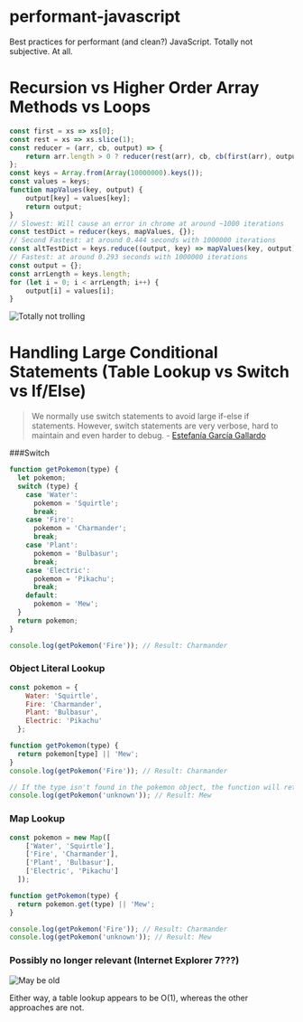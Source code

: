 # performant-javascript
Best practices for performant (and clean?) JavaScript. Totally not subjective. At all.

Recursion vs Higher Order Array Methods vs Loops
===
```js
const first = xs => xs[0];
const rest = xs => xs.slice(1);
const reducer = (arr, cb, output) => {
    return arr.length > 0 ? reducer(rest(arr), cb, cb(first(arr), output)) : output;
};
const keys = Array.from(Array(10000000).keys());
const values = keys;
function mapValues(key, output) {
    output[key] = values[key];
    return output;
}
// Slowest: Will cause an error in chrome at around ~1000 iterations
const testDict = reducer(keys, mapValues, {});
// Second Fastest: at around 0.444 seconds with 1000000 iterations
const altTestDict = keys.reduce((output, key) => mapValues(key, output), {});
// Fastest: at around 0.293 seconds with 1000000 iterations
const output = {};
const arrLength = keys.length;
for (let i = 0; i < arrLength; i++) {
    output[i] = values[i];
}
```
![Totally not trolling](https://i.imgur.com/JACJCth.png)

Handling Large Conditional Statements (Table Lookup vs Switch vs If/Else)
===

> We normally use switch statements to avoid large if-else if statements. However, switch statements are very verbose, hard to maintain and even harder to debug. - [Estefanía García Gallardo](https://medium.com/better-programming/the-art-of-refactoring-5-tips-to-write-better-code-3bc1f6f7689)

###Switch

```js
function getPokemon(type) {
  let pokemon;
  switch (type) {
    case 'Water':
      pokemon = 'Squirtle';
      break;
    case 'Fire':
      pokemon = 'Charmander';
      break;
    case 'Plant':
      pokemon = 'Bulbasur';
      break;
    case 'Electric':
      pokemon = 'Pikachu';
      break;
    default:
      pokemon = 'Mew';
  }
  return pokemon;
}

console.log(getPokemon('Fire')); // Result: Charmander
```

### Object Literal Lookup
```js
const pokemon = {
    Water: 'Squirtle',
    Fire: 'Charmander',
    Plant: 'Bulbasur',
    Electric: 'Pikachu'
  };

function getPokemon(type) {
  return pokemon[type] || 'Mew';
}
console.log(getPokemon('Fire')); // Result: Charmander

// If the type isn't found in the pokemon object, the function will return the default value 'Mew'
console.log(getPokemon('unknown')); // Result: Mew
```

### Map Lookup
```js
const pokemon = new Map([
    ['Water', 'Squirtle'],
    ['Fire', 'Charmander'],
    ['Plant', 'Bulbasur'],
    ['Electric', 'Pikachu']
  ]);

function getPokemon(type) {
  return pokemon.get(type) || 'Mew';
}

console.log(getPokemon('Fire')); // Result: Charmander
console.log(getPokemon('unknown')); // Result: Mew
```

### Possibly no longer relevant (Internet Explorer 7???)
![May be old](https://i.imgur.com/KeXxiWF.png)

Either way, a table lookup appears to be O(1), whereas the other approaches are not.
